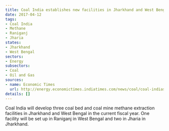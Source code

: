 ```yaml
---
title: Coal India establishes new facilities in Jharkhand and West Bengal
date: 2017-04-12
tags:
- Coal India
- Methane
- Raniganj
- Jharia
states:
- Jharkhand
- West Bengal
sectors:
- Energy
subsectors:
- Coal
- Oil and Gas
sources:
- name: Economic Times
  url: http://energy.economictimes.indiatimes.com/news/coal/coal-indias-new-projects-in-jharkhand-bengal-to-cut-import-bill/58093459
details: []
---
```


Coal India will develop three coal bed and coal mine methane extraction facilities in Jharkhand and West Bengal in the current fiscal year. One facility will be set up in Raniganj in West Bengal and two in Jharia in Jharkhand.
